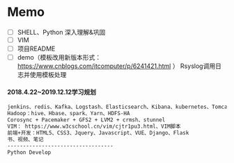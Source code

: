 
# Memo

- [ ] SHELL、Python 深入理解&巩固
- [ ] VIM
- [ ] 项目README
- [ ] demo（模板改用新版本形式：https://www.cnblogs.com/itcomputer/p/6241421.html ） Rsyslog调用日志并使用模板处理

#### 2018.4.22~2019.12.12学习规划
```txt
jenkins、redis、Kafka、Logstash、Elasticsearch、Kibana、kubernetes、Tomcat
Hadoop：hive、Hbase、spark、Yarn、HDFS-HA
Corosync + Pacemaker + GFS2 + LVM2 + crmsh、stunnel
VIM： https://www.w3cschool.cn/vim/cjtr1pu3.html、VIM脚本
前端+开发：HTML5、CSS3、Jquery、Javascript、VUE、Django、Flask
书、视频、笔记
----------------------------------
Python Develop
```
